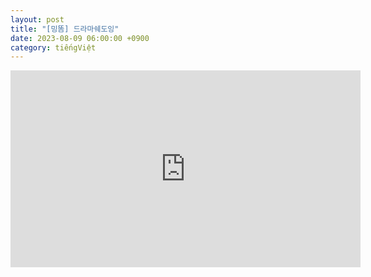```yaml
---
layout: post
title: "[밍똠] 드라마쉐도잉"
date: 2023-08-09 06:00:00 +0900
category: tiếngViệt
---
```


<iframe width="560" height="315" src="https://www.youtube.com/embed/OYL-weeDDoQ" title="YouTube video player" frameborder="0" allow="accelerometer; autoplay; clipboard-write; encrypted-media; gyroscope; picture-in-picture; web-share" allowfullscreen></iframe>